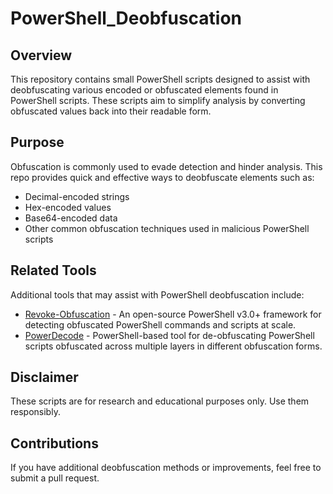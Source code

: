 # PowerShell_Deobfuscation

## Overview
This repository contains small PowerShell scripts designed to assist with deobfuscating various encoded or obfuscated elements found in PowerShell scripts. These scripts aim to simplify analysis by converting obfuscated values back into their readable form.

## Purpose
Obfuscation is commonly used to evade detection and hinder analysis. This repo provides quick and effective ways to deobfuscate elements such as:
- Decimal-encoded strings
- Hex-encoded values
- Base64-encoded data
- Other common obfuscation techniques used in malicious PowerShell scripts

## Related Tools
Additional tools that may assist with PowerShell deobfuscation include:

- [Revoke-Obfuscation](https://github.com/danielbohannon/Revoke-Obfuscation) - An open-source PowerShell v3.0+ framework for detecting obfuscated PowerShell commands and scripts at scale.
- [PowerDecode](https://github.com/Malandrone/PowerDecode) - PowerShell-based tool for de-obfuscating PowerShell scripts obfuscated across multiple layers in different obfuscation forms.

## Disclaimer
These scripts are for research and educational purposes only. Use them responsibly.

## Contributions
If you have additional deobfuscation methods or improvements, feel free to submit a pull request.
